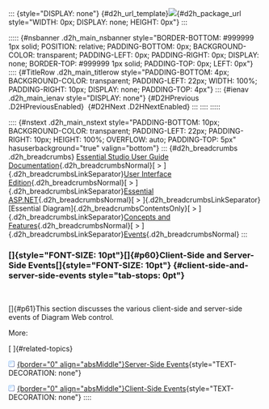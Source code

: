::: {style="DISPLAY: none"}
[](ms-xhelp:///?Id=d2h_url_template){#d2h_url_template}![](!package_url!){#d2h_package_url style="WIDTH: 0px; DISPLAY: none; HEIGHT: 0px"}
:::

::::: {#nsbanner .d2h_main_nsbanner style="BORDER-BOTTOM: #999999 1px solid; POSITION: relative; PADDING-BOTTOM: 0px; BACKGROUND-COLOR: transparent; PADDING-LEFT: 0px; PADDING-RIGHT: 0px; DISPLAY: none; BORDER-TOP: #999999 1px solid; PADDING-TOP: 0px; LEFT: 0px"}
:::: {#TitleRow .d2h_main_titlerow style="PADDING-BOTTOM: 4px; BACKGROUND-COLOR: transparent; PADDING-LEFT: 22px; WIDTH: 100%; PADDING-RIGHT: 10px; DISPLAY: none; PADDING-TOP: 4px"}
::: {#ienav .d2h_main_ienav style="DISPLAY: none"}
[](ms-xhelp:///?Id=1d6556a4-d1c3-4ce9-a91b-08e8f2403010){#D2HPrevious .D2HPreviousEnabled}  [](ms-xhelp:///?Id=e48127dc-ac3c-40e3-b966-263e6c8cbb6c){#D2HNext .D2HNextEnabled}
:::
::::
:::::

:::: {#nstext .d2h_main_nstext style="PADDING-BOTTOM: 10px; BACKGROUND-COLOR: transparent; PADDING-LEFT: 22px; PADDING-RIGHT: 10px; HEIGHT: 100%; OVERFLOW: auto; PADDING-TOP: 5px" hasuserbackground="true" valign="bottom"}
::: {#d2h_breadcrumbs .d2h_breadcrumbs}
[Essential Studio User Guide Documentation](ms-xhelp:///?Id=12457748-09e3-4d74-a240-8e049cedf030){.d2h_breadcrumbsNormal}[ \> ]{.d2h_breadcrumbsLinkSeparator}[User Interface Edition](ms-xhelp:///?Id=c29296b7-531c-413b-a0ec-488ca1f7f669){.d2h_breadcrumbsNormal}[ \> ]{.d2h_breadcrumbsLinkSeparator}[Essential ASP.NET](ms-xhelp:///?Id=25c35330-c127-4dad-9a92-ed79dc7261a6){.d2h_breadcrumbsNormal}[ \> ]{.d2h_breadcrumbsLinkSeparator}[Essential Diagram]{.d2h_breadcrumbsContentsOnly}[ \> ]{.d2h_breadcrumbsLinkSeparator}[Concepts and Features](ms-xhelp:///?Id=f9aa55fb-f8cf-43da-a8be-de231dc0d949){.d2h_breadcrumbsNormal}[ \> ]{.d2h_breadcrumbsLinkSeparator}[Events](ms-xhelp:///?Id=343ec76c-eccc-4959-b250-c2d32fac14b7){.d2h_breadcrumbsNormal}
:::

### []{style="FONT-SIZE: 10pt"}[]{#p60}Client-Side and Server-Side Events[]{style="FONT-SIZE: 10pt"} {#client-side-and-server-side-events style="tab-stops: 0pt"}

 

[]{#p61}This section discusses the various client-side and server-side events of Diagram Web control.

More:

[ ]{#related-topics}

[![](button.gif){border="0" align="absMiddle"}Server-Side Events](ms-xhelp:///?Id=934fd11c-c2ff-4f21-8682-0f907f37bb97){style="TEXT-DECORATION: none"}

[![](button.gif){border="0" align="absMiddle"}Client-Side Events](ms-xhelp:///?Id=16fbd17b-b331-4b1a-96ba-74f54783d0ea){style="TEXT-DECORATION: none"}
::::
